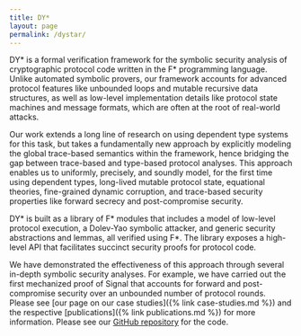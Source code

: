 ```yaml
---
title: DY*
layout: page
permalink: /dystar/
---
```

DY\* is a formal verification framework
for the symbolic security analysis of cryptographic
protocol code written in the F\* programming language.
Unlike automated symbolic provers, our framework accounts
for advanced protocol features like unbounded loops and
mutable recursive data structures, as well as low-level
implementation details like protocol state machines and message formats,
which are often at the root of real-world attacks.

Our work extends a long line of research on using dependent type
systems for this task, but takes a fundamentally new approach by
explicitly modeling the global trace-based semantics within the
framework, hence bridging the gap between trace-based and type-based
protocol analyses. This approach enables us to uniformly, precisely,
and soundly model, for the first time using dependent types,
long-lived mutable protocol state, equational theories, fine-grained
dynamic corruption, and trace-based security properties like forward
secrecy and post-compromise security.

DY\* is built as a library of F\* modules that includes a
model of low-level protocol execution, a Dolev-Yao symbolic attacker,
and generic security abstractions and lemmas, all verified using
F\*.  The library exposes a high-level API that facilitates
succinct security proofs for protocol code.

We have demonstrated the effectiveness of this approach through
several in-depth symbolic security analyses. For example, we have
carried out the first mechanized proof of Signal that accounts for
forward and post-compromise security over an unbounded number of
protocol rounds. Please see [our page on our case studies]({% link case-studies.md %}) and the
respective [publications]({% link publications.md %}) for more information. Please see our [GitHub repository](https://github.com/REPROSEC/dolev-yao-star) for the code.
